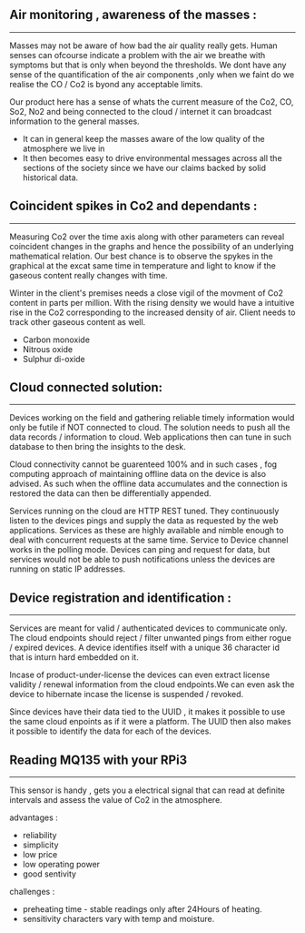<!-- Making the reader aware of the problem statement and the KPIs that need be monitored. -->
## Air monitoring , awareness of the masses :
****
Masses may not be aware of how bad the air quality really gets. Human senses can ofcourse indicate a problem with the air we breathe with symptoms but that is only when beyond the thresholds. We dont have any sense of the quantification of the air components ,only when we faint do we realise the CO / Co2 is byond any acceptable limits.

Our product here has a sense of whats the current measure of the Co2, CO, So2, No2 and being connected to the cloud / internet it can broadcast information to the general masses.

- It can in general keep the masses aware of the low quality of the atmosphere we live in
- It then becomes easy to drive environmental messages across all the sections of the society since we have our claims backed by solid historical data.

## Coincident spikes in Co2 and dependants :
****

Measuring Co2 over the time axis along with other parameters can reveal coincident changes in the graphs and hence the possibility of an underlying mathematical relation.
Our best chance is to observe the spykes  in the graphical at the excat same time in temperature and light to know if the gaseous content really changes with time.

Winter in the client's premises needs a close vigil of the movment of Co2 content in parts per million. With the rising density we would have a intuitive rise in the Co2 corresponding to the increased density of air. Client needs to track other gaseous content as well.

- Carbon monoxide
- Nitrous oxide
- Sulphur di-oxide

<!-- this section gives the problem statement and how the system works on a very high level -->
## Cloud connected solution:
****
Devices working on the field and gathering reliable timely information would only be futile if NOT connected to cloud. The solution needs to push all the data records / information to cloud.
Web applications then can tune in such database to then bring the insights to the desk.

Cloud connectivity cannot be guarenteed 100% and in such cases , fog computing approach of maintaining offline data on the device is also advised. As such when the offline data accumulates and the connection is restored the data can then be differentially appended.

Services running on the cloud are HTTP REST tuned. They continuously listen to the devices pings and supply the data as requested by the web applications. Services as these are highly available and nimble enough to deal with concurrent requests at the same time. Service to Device channel works in the polling mode. Devices can ping and request for data, but services would not be able to push notifications unless the devices are running on static IP addresses.


## Device registration and identification :
****

Services are meant for valid / authenticated devices to communicate only. The cloud endpoints should reject / filter unwanted pings from either rogue / expired devices. A device identifies itself with a unique 36 character id that is inturn hard embedded on it.

Incase of product-under-license the devices can even extract license validity / renewal information from the cloud endpoints.We can even ask the device to hibernate incase the license is suspended / revoked.

Since devices have their data tied to the UUID , it makes it possible to use the same cloud enpoints as if it were a platform. The UUID then also makes it possible to identify the data for each of the devices.


<!-- this section  is way too technical to be put out here -->
## Reading MQ135 with your RPi3
****

This sensor is handy , gets you a electrical signal that can read at definite intervals and assess the value of Co2 in the atmosphere.

advantages :
- reliability
- simplicity
- low price
- low operating power
- good sentivity

challenges :
- preheating time - stable readings only after 24Hours of heating.
- sensitivity characters vary with temp and moisture.

